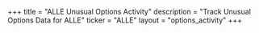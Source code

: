 +++
title = "ALLE Unusual Options Activity"
description = "Track Unusual Options Data for ALLE"
ticker = "ALLE"
layout = "options_activity"
+++

